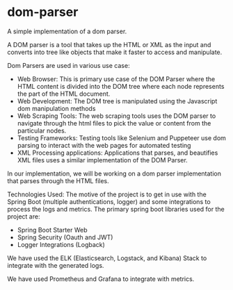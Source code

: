 # dom-parser
A simple implementation of a dom parser.

A DOM parser is a tool that takes up the HTML or XML as the input and converts into tree like objects that make it faster to access and manipulate.

Dom Parsers are used in various use case:
- Web Browser: This is primary use case of the DOM Parser where the HTML content is divided into the DOM tree where each node represents the part of the HTML document.
- Web Development: The DOM tree is manipulated using the Javascript dom manipulation methods
- Web Scraping Tools: The web scraping tools uses the DOM parser to navigate through the html files to pick the value or content from the particular nodes.
- Testing Frameworks: Testing tools like Selenium and Puppeteer use dom parsing to interact with the web pages for automated testing
- XML Processing applications: Applications that parses, and beautifies XML files uses a similar implementation of the DOM Parser.

In our implementation, we will be working on a dom parser implementation that parses through the HTML files.

Technologies Used:
The motive of the project is to get in use with the Spring Boot (multiple authentications, logger) and some integrations to process the logs and metrics. 
The primary spring boot libraries used for the project are:
- Spring Boot Starter Web
- Spring Security (Oauth and JWT)
- Logger Integrations (Logback)

We have used the ELK (Elasticsearch, Logstack, and Kibana) Stack to integrate with the generated logs.

We have used Prometheus and Grafana to integrate with metrics.
